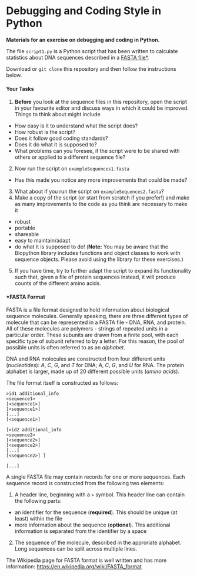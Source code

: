 # Debugging and Coding Style in Python

__Materials for an exercise on debugging and coding in Python.__

The file `script1.py` is a Python script that has been written to calculate
statistics about DNA sequences described in a [FASTA file*](#*FASTA_Format).

Download or `git clone` this repository and then follow the instructions below.

#### Your Tasks

1. __Before__ you look at the sequence files in this repository, open the script in your favourite editor and discuss ways in which it could be improved. Things to think about might include
 - How easy is it to understand what the script does?
 - How robust is the script?
 - Does it follow good coding standards?
 - Does it do what it is supposed to?
 - What problems can you foresee, if the script were to be shared with others or applied to a different sequence file?
2. Now run the script on `exampleSequences1.fasta`
 - Has this made you notice any more improvements that could be made?
3. What about if you run the script on `exampleSequences2.fasta`?
4. Make a copy of the script (or start from scratch if you prefer!) and make as many improvements to the code as you think are necessary to make it
 - robust
 - portable
 - shareable
 - easy to maintain/adapt
 - do what it is supposed to do!
(__Note:__ You may be aware that the Biopython library includes functions and object classes to work with sequence objects. Please avoid using the library for these exercises.)
5. If you have time, try to further adapt the script to expand its functionality such that, given a file of protein sequences instead, it will produce counts of the different amino acids.

#### *FASTA Format

FASTA is a file format designed to hold information about biological sequence
molecules. Generally speaking, there are three different types of molecule that
can be represented in a FASTA file - DNA, RNA, and protein. All of these molecules
are polymers - strings of repeated units in a particular order. These subunits
are drawn from a finite pool, with each specific type of subunit referred to by
a letter. For this reason, the pool of possible units is often referred to as an
_alphabet_.

DNA and RNA molecules are constructed from four different units (_nucleotides_):
 _A_, _C_, _G_, and _T_ for DNA; _A_, _C_, _G_, and _U_ for RNA.
The protein alphabet is larger, made up of 20 different possible units (_amino acids_).

The file format itself is constructed as follows:

```
>id1 additional_info
<sequence1>
[<sequence1>]
[<sequence1>]
[...]
[<sequence1>]

[>id2 additional_info
<sequence2>
[<sequence2>]
[<sequence2>]
[...]
[<sequence2>] ]

[...]
```

A single FASTA file may contain records for one or more sequences. Each sequence
record is constructed from the following two elements:

1. A header line, beginning with a `>` symbol. This header line can contain the
following parts:
  - an identifier for the sequence (__required__). This should be unique (at least)
within the file
  - more information about the sequence (__optional__). This additional information
is separated from the identifier by a space
2. The sequence of the molecule, described in the approriate alphabet. Long
sequences can be split across multiple lines.

The Wikipedia page for FASTA format is well written and has more information:
https://en.wikipedia.org/wiki/FASTA_format

